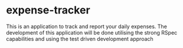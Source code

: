 # expense-tracker

This is an application to track and report your daily expenses. The development of this application will be done utilising the strong RSpec capabilities and using the test driven development approach
